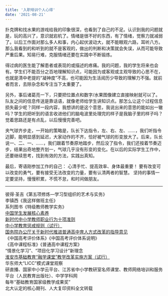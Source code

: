 ```yaml
---
title: '入职培训个人心得'
date: '2021-08-21'
---
```


扑克牌和找水果的游戏给我的印象很深，也看到了自己的不足。认识到我的问题就是，玩的高兴了，意识就宕机了。情绪是很不好的东西，有了情绪，觉察力就减弱了。以后工作面对那么多人和事，内心起伏波动大，就不能眼观六路，耳听八方。那么我看到的和听到的就不是客观的，做出的判断和决策就会失误，从而可能导致严重后果。知易行难，克服情绪还要在实践中不断锻炼。

得过病的医生能了解患者或表现的或描述的疼痛。我的问题，我的学生将来也会有。学生们不能百分之百地理解知识点，可能因为或客观或主观导致的心思不在，也就是清中老提的“凝神度”不高，也可能因为生活阅历少导致的理解力不强。就前者而言，去除杂念和专注当下太重要了。

另外，事后诸葛亮一下，只要把位置点和数字/水果图像建立直接映射就可以了。队友之间的信息传送是靠话语，就像老师给学生讲知识点。那怎么让这个过程信息损失最少呢？同样一段内容，我想讲的是这个意思，我说出来的意思的能如出一辙吗？学生的把听到的语言收进他们的脑电波里处理完的样子是我脑子里的样子吗？觉着思路还是有点乱，以后慢慢完善吧。

夹气球齐步走，一开始的策略是，队长下达指令，左、右、左、……，我们听指令迈脚，能明显感到延迟，大家动作的不齐，恰好被气球的形变放大了。后来，队长说一、二、一、……，我们跟着节奏原地踏步，然后没了指令，我们还按着节奏迈步，结果出奇地整齐划一，气球几乎没有形变的变化。在以后的实际学生工作中，还要继续思考，找到有效的方法，实践出真知。

最后，寄语刚参加工作的自己：
心清手忙、提高效率、身体最重要！
要有改变可以改变的勇气，要有接受无法改变的力量，要有认清两者的智慧。
坚持的事情一定要坚持，慢慢积累，不慌不怠，和时间做朋友。

---

彼得·圣吉《第五项修炼—学习型组织的艺术与实务》  
李镇西《我这样做班主任》  
系列图书《特级教师教学实务》  
[中国学生发展核心素养](中国学生发展核心素养.pdf)  
[新时代中小学教师职业行为十项准则](新时代中小学教师职业行为十项准则.pdf)  
[中小学教育惩戒规则（试行）](http://www.gov.cn/zhengce/zhengceku/2020-12/29/content_5574650.htm)  
[国务院办公厅关于新时代推进普通高中育人方式改革的指导意见](http://www.gov.cn/zhengce/content/2019-06/19/content_5401568.htm)  
《中国高考评价体系》《中国高考评价体系说明》  
《高中课程标准》《普通高中课程方案》  
“情景化学习”、“项目化学习设计”新理念  
[淮安市基础教育“融学课堂”教学改革实施方案（试行）](淮安融学课堂.pdf)  
华东师大“LICC”模式课堂观察  
研直播、国家中小学云平台、江苏省中小学教研室名师课堂、教师网络培训和服务平台（人民教育出版社）、中学学科网  
每年“基础教育国家级教学成果奖”  
北大认定的核心期刊、人大复印资料全文转载